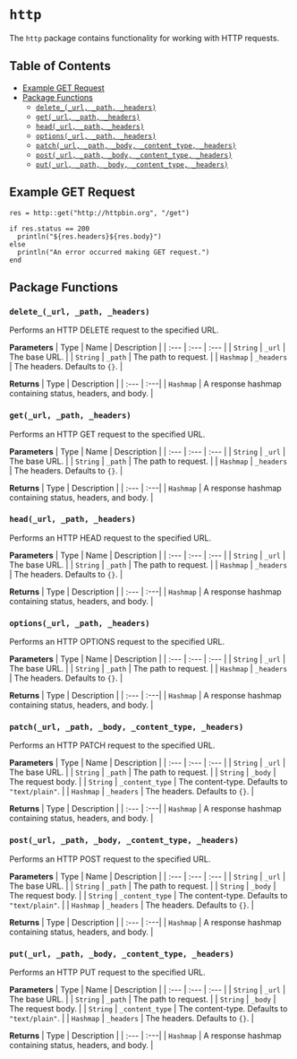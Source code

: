 # `http`

The `http` package contains functionality for working with HTTP requests.

## Table of Contents

- [Example GET Request](#example-get-request)
- [Package Functions](#package-functions)
  - [`delete_(_url, _path, _headers)`](#delete__url-_path-_headers)
  - [`get(_url, _path, _headers)`](#get_url-_path-_headers)
  - [`head(_url, _path, _headers)`](#head_url-_path-_headers)
  - [`options(_url, _path, _headers)`](#options_url-_path-_headers)
  - [`patch(_url, _path, _body, _content_type, _headers)`](#patch_url-_path-_body-_content_type-_headers)
  - [`post(_url, _path, _body, _content_type, _headers)`](#post_url-_path-_body-_content_type-_headers)
  - [`put(_url, _path, _body, _content_type, _headers)`](#put_url-_path-_body-_content_type-_headers)

## Example GET Request

```kiwi
res = http::get("http://httpbin.org", "/get")

if res.status == 200
  println("${res.headers}${res.body}")
else
  println("An error occurred making GET request.")
end
```

## Package Functions

### `delete_(_url, _path, _headers)`

Performs an HTTP DELETE request to the specified URL.

**Parameters**
| Type | Name | Description |
| :--- | :--- | :--- |
| `String` | `_url` | The base URL. |
| `String` | `_path` | The path to request. |
| `Hashmap` | `_headers` | The headers. Defaults to `{}`. |

**Returns**
| Type | Description |
| :--- | :---|
| `Hashmap` | A response hashmap containing status, headers, and body. |

### `get(_url, _path, _headers)`

Performs an HTTP GET request to the specified URL.

**Parameters**
| Type | Name | Description |
| :--- | :--- | :--- |
| `String` | `_url` | The base URL. |
| `String` | `_path` | The path to request. |
| `Hashmap` | `_headers` | The headers. Defaults to `{}`. |

**Returns**
| Type | Description |
| :--- | :---|
| `Hashmap` | A response hashmap containing status, headers, and body. |

### `head(_url, _path, _headers)`

Performs an HTTP HEAD request to the specified URL.

**Parameters**
| Type | Name | Description |
| :--- | :--- | :--- |
| `String` | `_url` | The base URL. |
| `String` | `_path` | The path to request. |
| `Hashmap` | `_headers` | The headers. Defaults to `{}`. |

**Returns**
| Type | Description |
| :--- | :---|
| `Hashmap` | A response hashmap containing status, headers, and body. |

### `options(_url, _path, _headers)`

Performs an HTTP OPTIONS request to the specified URL.

**Parameters**
| Type | Name | Description |
| :--- | :--- | :--- |
| `String` | `_url` | The base URL. |
| `String` | `_path` | The path to request. |
| `Hashmap` | `_headers` | The headers. Defaults to `{}`. |

**Returns**
| Type | Description |
| :--- | :---|
| `Hashmap` | A response hashmap containing status, headers, and body. |

### `patch(_url, _path, _body, _content_type, _headers)`

Performs an HTTP PATCH request to the specified URL.

**Parameters**
| Type | Name | Description |
| :--- | :--- | :--- |
| `String` | `_url` | The base URL. |
| `String` | `_path` | The path to request. |
| `String` | `_body` | The request body. |
| `String` | `_content_type` | The content-type. Defaults to `"text/plain"`. |
| `Hashmap` | `_headers` | The headers. Defaults to `{}`. |

**Returns**
| Type | Description |
| :--- | :---|
| `Hashmap` | A response hashmap containing status, headers, and body. |

### `post(_url, _path, _body, _content_type, _headers)`

Performs an HTTP POST request to the specified URL.

**Parameters**
| Type | Name | Description |
| :--- | :--- | :--- |
| `String` | `_url` | The base URL. |
| `String` | `_path` | The path to request. |
| `String` | `_body` | The request body. |
| `String` | `_content_type` | The content-type. Defaults to `"text/plain"`. |
| `Hashmap` | `_headers` | The headers. Defaults to `{}`. |

**Returns**
| Type | Description |
| :--- | :---|
| `Hashmap` | A response hashmap containing status, headers, and body. |

### `put(_url, _path, _body, _content_type, _headers)`

Performs an HTTP PUT request to the specified URL.

**Parameters**
| Type | Name | Description |
| :--- | :--- | :--- |
| `String` | `_url` | The base URL. |
| `String` | `_path` | The path to request. |
| `String` | `_body` | The request body. |
| `String` | `_content_type` | The content-type. Defaults to `"text/plain"`. |
| `Hashmap` | `_headers` | The headers. Defaults to `{}`. |

**Returns**
| Type | Description |
| :--- | :---|
| `Hashmap` | A response hashmap containing status, headers, and body. |